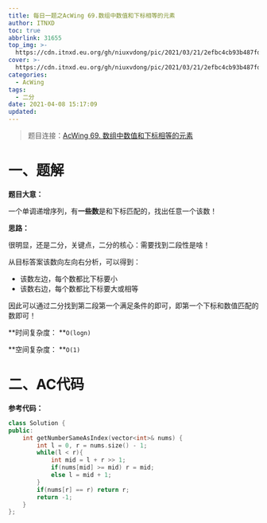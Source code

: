 ```yaml
---
title: 每日一题之AcWing 69.数组中数值和下标相等的元素
author: ITNXD
toc: true
abbrlink: 31655
top_img: >-
  https://cdn.itnxd.eu.org/gh/niuxvdong/pic/2021/03/21/2efbc4cb93b487fd05b4faaa113a1b7d.png
cover: >-
  https://cdn.itnxd.eu.org/gh/niuxvdong/pic/2021/03/21/2efbc4cb93b487fd05b4faaa113a1b7d.png
categories:
  - AcWing
tags:
  - 二分
date: 2021-04-08 15:17:09
updated:
---
```




> 题目连接：[AcWing 69. 数组中数值和下标相等的元素](https://www.acwing.com/problem/content/65/)







# 一、题解





**题目大意：**



一个单调递增序列，有**一些数**是和下标匹配的，找出任意一个该数！





**思路：**



很明显，还是二分，关键点，二分的核心：需要找到二段性是啥！



从目标答案该数向左向右分析，可以得到：

- 该数左边，每个数都比下标要小
- 该数右边，每个数都比下标要大或相等



因此可以通过二分找到第二段第一个满足条件的即可，即第一个下标和数值匹配的数即可！



**时间复杂度： **`O(logn)`

**空间复杂度： **`O(1)`







# 二、AC代码



**参考代码：**



```c++
class Solution {
public:
    int getNumberSameAsIndex(vector<int>& nums) {
        int l = 0, r = nums.size() - 1;
        while(l < r){
            int mid = l + r >> 1;
            if(nums[mid] >= mid) r = mid;
            else l = mid + 1;
        }
        if(nums[r] == r) return r;
        return -1;
    }
};
```

